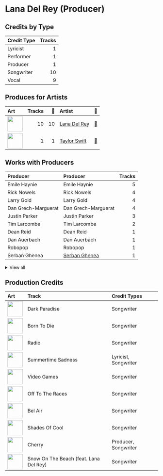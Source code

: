 # Lana Del Rey (Producer)

## Credits by Type

| Credit Type | Tracks |
|:---|---:|
| Lyricist | 1 |
| Performer | 1 |
| Producer | 1 |
| Songwriter | 10 |
| Vocal | 9 |

## Produces for Artists

| Art | Tracks | 💚 | Artist | 🔗 |
|:---|---:|---:|:---|:---|
| <img src="https://i.scdn.co/image/ab6761610000e5ebb99cacf8acd5378206767261" alt="" width="50" /> | 10 | 10 | [Lana Del Rey](../../artists/lana_del_rey/overview.md) | [🔗](https://open.spotify.com/artist/00FQb4jTyendYWaN8pK0wa) |
| <img src="https://i.scdn.co/image/ab6761610000e5eb859e4c14fa59296c8649e0e4" alt="" width="50" /> | 1 | 1 | [Taylor Swift](../../artists/taylor_swift/overview.md) | [🔗](https://open.spotify.com/artist/06HL4z0CvFAxyc27GXpf02) |

## Works with Producers

| Producer | Producer | Tracks |
|:---|:---|---:|
| Emile Haynie | Emile Haynie | 5 |
| Rick Nowels | Rick Nowels | 4 |
| Larry Gold | Larry Gold | 4 |
| Dan Grech-Marguerat | Dan Grech-Marguerat | 4 |
| Justin Parker | Justin Parker | 3 |
| Tim Larcombe | Tim Larcombe | 2 |
| Dean Reid | Dean Reid | 1 |
| Dan Auerbach | Dan Auerbach | 1 |
| Robopop | Robopop | 1 |
| Serban Ghenea | [Serban Ghenea](../serban_ghenea/overview.md) | 1 |


<details>
<summary>View all</summary>

| Producer | Producer | Tracks |
|:---|:---|---:|
| Brent Kolatalo | Brent Kolatalo | 1 |
| Collin Dupuis | Collin Dupuis | 1 |
| Carl Bagge | Carl Bagge | 1 |
| Robert Orton | Robert Orton | 1 |
| Laura Sisk | [Laura Sisk](../laura_sisk/overview.md) | 1 |
| Dave Gross | Dave Gross | 1 |
| Evan Smith | Evan Smith | 1 |
| Manny Marroquin | [Manny Marroquin](../manny_marroquin/overview.md) | 1 |
| Daniel Law Heath | Daniel Law Heath | 1 |
| Kieron Menzies | Kieron Menzies | 1 |
| Taylor Swift | [Taylor Swift](../taylor_swift/overview.md) | 1 |
| Chris Garcia | Chris Garcia | 1 |
| Jack Antonoff | [Jack Antonoff](../jack_antonoff/overview.md) | 1 |
| Trevor Yasuda | Trevor Yasuda | 1 |
| Patrik Berger | Patrik Berger | 1 |

</details>


## Production Credits

| Art | Track | Credit Types |
|:---|:---|:---|
| <img src="https://i.scdn.co/image/ab67616d0000b273a1c37f3fd969287c03482c3b" alt="" width="50" /> | Dark Paradise | Songwriter |
| <img src="https://i.scdn.co/image/ab67616d0000b273a1c37f3fd969287c03482c3b" alt="" width="50" /> | Born To Die | Songwriter |
| <img src="https://i.scdn.co/image/ab67616d0000b273a1c37f3fd969287c03482c3b" alt="" width="50" /> | Radio | Songwriter |
| <img src="https://i.scdn.co/image/ab67616d0000b273a1c37f3fd969287c03482c3b" alt="" width="50" /> | Summertime Sadness | Lyricist, Songwriter |
| <img src="https://i.scdn.co/image/ab67616d0000b273a1c37f3fd969287c03482c3b" alt="" width="50" /> | Video Games | Songwriter |
| <img src="https://i.scdn.co/image/ab67616d0000b273a1c37f3fd969287c03482c3b" alt="" width="50" /> | Off To The Races | Songwriter |
| <img src="https://i.scdn.co/image/ab67616d0000b2734123029b8c0648e8f1fad18a" alt="" width="50" /> | Bel Air | Songwriter |
| <img src="https://i.scdn.co/image/ab67616d0000b2731624590458126fc8b8c64c2f" alt="" width="50" /> | Shades Of Cool | Songwriter |
| <img src="https://i.scdn.co/image/ab67616d0000b27395e2fd1accb339fa14878190" alt="" width="50" /> | Cherry | Producer, Songwriter |
| <img src="https://i.scdn.co/image/ab67616d0000b273bb54dde68cd23e2a268ae0f5" alt="" width="50" /> | Snow On The Beach (feat. Lana Del Rey) | Songwriter |